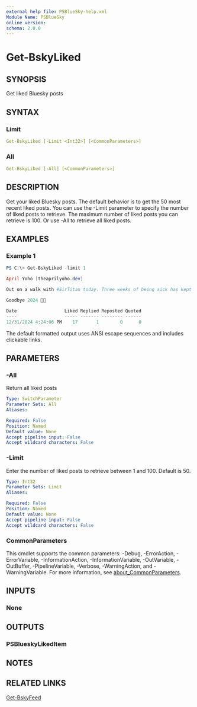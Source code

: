 ```yaml
---
external help file: PSBlueSky-help.xml
Module Name: PSBlueSky
online version:
schema: 2.0.0
---
```


# Get-BskyLiked

## SYNOPSIS

Get liked Bluesky posts

## SYNTAX

### Limit

```yaml
Get-BskyLiked [-Limit <Int32>] [<CommonParameters>]
```

### All

```yaml
Get-BskyLiked [-All] [<CommonParameters>]
```

## DESCRIPTION

Get your liked Bluesky posts. The default behavior is to get the 50 most recent liked posts. You can use the -Limit parameter to specify the number of liked posts to retrieve. The maximum number of liked posts you can retrieve is 100. Or use -All to retrieve all liked posts.

## EXAMPLES

### Example 1

```powershell
PS C:\> Get-BskyLiked -limit 1

April Yoho [theaprilyoho.dev]

Out on a walk with #SirTitan today. Three weeks of being sick has kept us from our usual jaunts.

Goodbye 2024 💪👏

Date                  Liked Replied Reposted Quoted
----                  ----- ------- -------- ------
12/31/2024 4:24:06 PM    17       1        0      0
```

The default formatted output uses ANSI escape sequences and includes clickable links.

## PARAMETERS

### -All

Return all liked posts

```yaml
Type: SwitchParameter
Parameter Sets: All
Aliases:

Required: False
Position: Named
Default value: None
Accept pipeline input: False
Accept wildcard characters: False
```

### -Limit

Enter the number of liked posts to retrieve between 1 and 100.
Default is 50.

```yaml
Type: Int32
Parameter Sets: Limit
Aliases:

Required: False
Position: Named
Default value: None
Accept pipeline input: False
Accept wildcard characters: False
```


### CommonParameters

This cmdlet supports the common parameters: -Debug, -ErrorAction, -ErrorVariable, -InformationAction, -InformationVariable, -OutVariable, -OutBuffer, -PipelineVariable, -Verbose, -WarningAction, and -WarningVariable. For more information, see [about_CommonParameters](http://go.microsoft.com/fwlink/?LinkID=113216).

## INPUTS

### None

## OUTPUTS

### PSBlueskyLikedItem

## NOTES

## RELATED LINKS

[Get-BskyFeed](Get-BskyFeed.md)

